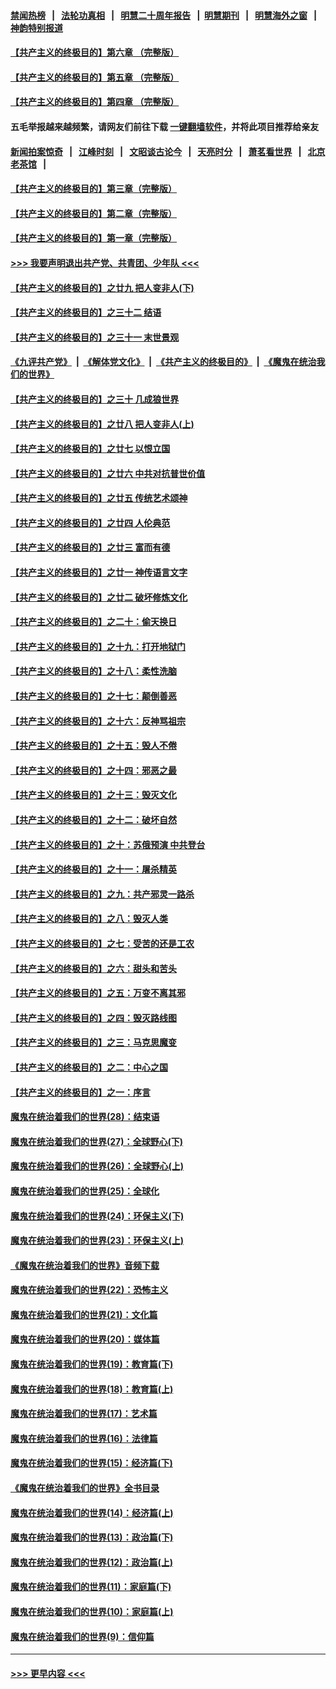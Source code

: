 #### [禁闻热榜](热点新闻.md?=0)  &nbsp;&nbsp;|&nbsp;&nbsp; [法轮功真相](https://github.com/gfw-breaker/truth/blob/master/README.md?=0) &nbsp;&nbsp;|&nbsp;&nbsp; [明慧二十周年报告](https://github.com/gfw-breaker/mh-reports/blob/master/README.md?=0) &nbsp;&nbsp;|&nbsp;&nbsp;[明慧期刊](https://github.com/gfw-breaker/mh-qikan) &nbsp;&nbsp;|&nbsp;&nbsp; [明慧海外之窗](https://github.com/gfw-breaker/mh-news/blob/master/README.md?=0) &nbsp;&nbsp;|&nbsp;&nbsp; [神韵特别报道](https://github.com/gfw-breaker/mh-news/blob/master/shenyun.md?=0)
#### [【共产主义的终极目的】第六章 （完整版）](../pages/nsc422/n11428913.md?t=02250631) 
#### [【共产主义的终极目的】第五章 （完整版）](../pages/nsc422/n11428912.md?t=02250631) 
#### [【共产主义的终极目的】第四章 （完整版）](../pages/nsc422/n11428907.md?t=02250631) 
#### 五毛举报越来越频繁，请网友们前往下载 [一键翻墙软件](https://github.com/gfw-breaker/ssr-accounts)，并将此项目推荐给亲友
#### [新闻拍案惊奇](https://github.com/gfw-breaker/banned-news/blob/master/pages/link4.md) &nbsp;&nbsp;|&nbsp;&nbsp; [江峰时刻](https://github.com/gfw-breaker/banned-news/blob/master/pages/link4.md) &nbsp;&nbsp;|&nbsp;&nbsp; [文昭谈古论今](https://github.com/gfw-breaker/banned-news/blob/master/pages/link4.md) &nbsp;&nbsp;|&nbsp;&nbsp; [天亮时分](https://github.com/gfw-breaker/banned-news/blob/master/pages/link4.md) &nbsp;&nbsp;|&nbsp;&nbsp; [萧茗看世界](https://github.com/gfw-breaker/banned-news/blob/master/pages/link4.md) &nbsp;&nbsp;|&nbsp;&nbsp; [北京老茶馆](https://github.com/gfw-breaker/banned-news/blob/master/pages/link4.md) &nbsp;&nbsp;|&nbsp;&nbsp; 
#### [【共产主义的终极目的】第三章（完整版）](../pages/nsc422/n11428848.md?t=02250631) 
#### [【共产主义的终极目的】第二章（完整版）](../pages/nsc422/n11428831.md?t=02250631) 
#### [【共产主义的终极目的】第一章（完整版）](../pages/nsc422/n11417651.md?t=02250631) 
#### [>>> 我要声明退出共产党、共青团、少年队 <<<](https://github.com/begood0513/goodnews/blob/master/quit/letter.md) 
#### [【共产主义的终极目的】之廿九 把人变非人(下)](../pages/nsc422/n11344140.md?t=02250631) 
#### [【共产主义的终极目的】之三十二 结语](../pages/nsc422/n11360535.md?t=02250631) 
#### [【共产主义的终极目的】之三十一 末世景观](../pages/nsc422/n11351129.md?t=02250631) 
#### [《九评共产党》](https://github.com/begood0513/9ping.md/blob/master/README.md) &nbsp;|&nbsp; [《解体党文化》](../../../../jtdwh.md/blob/master/README.md)  &nbsp;|&nbsp; [《共产主义的终极目的》](../../../../gczydzjmd.md/blob/master/README.md) &nbsp;|&nbsp; [《魔鬼在统治我们的世界》](../../../../mgztzwmdsj.md/blob/master/README.md) 
#### [【共产主义的终极目的】之三十 几成狼世界](../pages/nsc422/n11348280.md?t=02250631) 
#### [【共产主义的终极目的】之廿八 把人变非人(上)](../pages/nsc422/n11340492.md?t=02250631) 
#### [【共产主义的终极目的】之廿七 以恨立国](../pages/nsc422/n11336944.md?t=02250631) 
#### [【共产主义的终极目的】之廿六 中共对抗普世价值](../pages/nsc422/n11324785.md?t=02250631) 
#### [【共产主义的终极目的】之廿五 传统艺术颂神](../pages/nsc422/n11296396.md?t=02250631) 
#### [【共产主义的终极目的】之廿四 人伦典范](../pages/nsc422/n11296397.md?t=02250631) 
#### [【共产主义的终极目的】之廿三 富而有德](../pages/nsc422/n11283598.md?t=02250631) 
#### [【共产主义的终极目的】之廿一 神传语言文字](../pages/nsc422/n11263265.md?t=02250631) 
#### [【共产主义的终极目的】之廿二 破坏修炼文化](../pages/nsc422/n11245728.md?t=02250631) 
#### [【共产主义的终极目的】之二十：偷天换日](../pages/nsc422/n11238846.md?t=02250631) 
#### [【共产主义的终极目的】之十九：打开地狱门](../pages/nsc422/n11206376.md?t=02250631) 
#### [【共产主义的终极目的】之十八：柔性洗脑](../pages/nsc422/n11199994.md?t=02250631) 
#### [【共产主义的终极目的】之十七：颠倒善恶](../pages/nsc422/n11179782.md?t=02250631) 
#### [【共产主义的终极目的】之十六：反神骂祖宗](../pages/nsc422/n11166798.md?t=02250631) 
#### [【共产主义的终极目的】之十五：毁人不倦](../pages/nsc422/n11166792.md?t=02250631) 
#### [【共产主义的终极目的】之十四：邪恶之最](../pages/nsc422/n11150249.md?t=02250631) 
#### [【共产主义的终极目的】之十三：毁灭文化](../pages/nsc422/n11135227.md?t=02250631) 
#### [【共产主义的终极目的】之十二：破坏自然](../pages/nsc422/n11135214.md?t=02250631) 
#### [【共产主义的终极目的】之十：苏俄预演 中共登台](../pages/nsc422/n11118424.md?t=02250631) 
#### [【共产主义的终极目的】之十一：屠杀精英](../pages/nsc422/n11118442.md?t=02250631) 
#### [【共产主义的终极目的】之九：共产邪灵一路杀](../pages/nsc422/n11114139.md?t=02250631) 
#### [【共产主义的终极目的】之八：毁灭人类](../pages/nsc422/n11108503.md?t=02250631) 
#### [【共产主义的终极目的】之七：受苦的还是工农](../pages/nsc422/n11101809.md?t=02250631) 
#### [【共产主义的终极目的】之六：甜头和苦头](../pages/nsc422/n11096971.md?t=02250631) 
#### [【共产主义的终极目的】之五：万变不离其邪](../pages/nsc422/n11091285.md?t=02250631) 
#### [【共产主义的终极目的】之四：毁灭路线图](../pages/nsc422/n11086284.md?t=02250631) 
#### [【共产主义的终极目的】之三：马克思魔变](../pages/nsc422/n11061941.md?t=02250631) 
#### [【共产主义的终极目的】之二：中心之国](../pages/nsc422/n11047728.md?t=02250631) 
#### [【共产主义的终极目的】之一：序言](../pages/nsc422/n11086077.md?t=02250631) 
#### [魔鬼在统治着我们的世界(28)：结束语](../pages/nsc422/n10936246.md?t=02250631) 
#### [魔鬼在统治着我们的世界(27)：全球野心(下)](../pages/nsc422/n10928319.md?t=02250631) 
#### [魔鬼在统治着我们的世界(26)：全球野心(上)](../pages/nsc422/n10900318.md?t=02250631) 
#### [魔鬼在统治着我们的世界(25)：全球化](../pages/nsc422/n10788205.md?t=02250631) 
#### [魔鬼在统治着我们的世界(24)：环保主义(下)](../pages/nsc422/n10695307.md?t=02250631) 
#### [魔鬼在统治着我们的世界(23)：环保主义(上)](../pages/nsc422/n10688613.md?t=02250631) 
#### [《魔鬼在统治着我们的世界》音频下载](../pages/nsc422/n10635553.md?t=02250631) 
#### [魔鬼在统治着我们的世界(22)：恐怖主义](../pages/nsc422/n10614727.md?t=02250631) 
#### [魔鬼在统治着我们的世界(21)：文化篇](../pages/nsc422/n10597706.md?t=02250631) 
#### [魔鬼在统治着我们的世界(20)：媒体篇](../pages/nsc422/n10586579.md?t=02250631) 
#### [魔鬼在统治着我们的世界(19)：教育篇(下)](../pages/nsc422/n10564808.md?t=02250631) 
#### [魔鬼在统治着我们的世界(18)：教育篇(上)](../pages/nsc422/n10526970.md?t=02250631) 
#### [魔鬼在统治着我们的世界(17)：艺术篇](../pages/nsc422/n10499093.md?t=02250631) 
#### [魔鬼在统治着我们的世界(16)：法律篇](../pages/nsc422/n10485969.md?t=02250631) 
#### [魔鬼在统治着我们的世界(15)：经济篇(下)](../pages/nsc422/n10469975.md?t=02250631) 
#### [《魔鬼在统治着我们的世界》全书目录](../pages/nsc422/n10464261.md?t=02250631) 
#### [魔鬼在统治着我们的世界(14)：经济篇(上)](../pages/nsc422/n10457370.md?t=02250631) 
#### [魔鬼在统治着我们的世界(13)：政治篇(下)](../pages/nsc422/n10448270.md?t=02250631) 
#### [魔鬼在统治着我们的世界(12)：政治篇(上)](../pages/nsc422/n10444576.md?t=02250631) 
#### [魔鬼在统治着我们的世界(11)：家庭篇(下)](../pages/nsc422/n10440961.md?t=02250631) 
#### [魔鬼在统治着我们的世界(10)：家庭篇(上)](../pages/nsc422/n10435448.md?t=02250631) 
#### [魔鬼在统治着我们的世界(9)：信仰篇](../pages/nsc422/n10432159.md?t=02250631) 

----
#### [ >>> 更早内容 <<< ](../indexes/nsc422-earlier.md)
